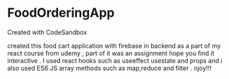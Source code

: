 # FoodOrderingApp
Created with CodeSandbox

created this food cart application with firebase in backend  as a part of my react course from udemy , part of it was an assignment hope you find it interactive . I used react hooks such as useeffect usestate and props and i also used ES6 JS array methods such as map,reduce and filter . njoy!!! 
